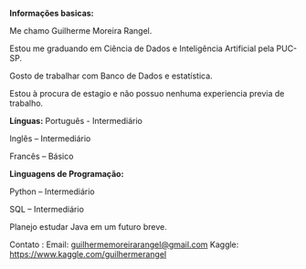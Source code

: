 **Informações basicas:**

Me chamo Guilherme Moreira Rangel.

Estou me graduando em Ciência de Dados e Inteligência Artificial pela PUC-SP.

Gosto de trabalhar com Banco de Dados e estatística.

Estou à procura de estagio e não possuo nenhuma experiencia previa de trabalho.



**Línguas:**
Português - Intermediário

Inglês – Intermediário

Francês – Básico




**Linguagens de Programação:**

Python – Intermediário

SQL – Intermediário 

Planejo estudar Java em um futuro breve.


Contato :
Email: guilhermemoreirarangel@gmail.com
Kaggle: https://www.kaggle.com/guilhermerangel

